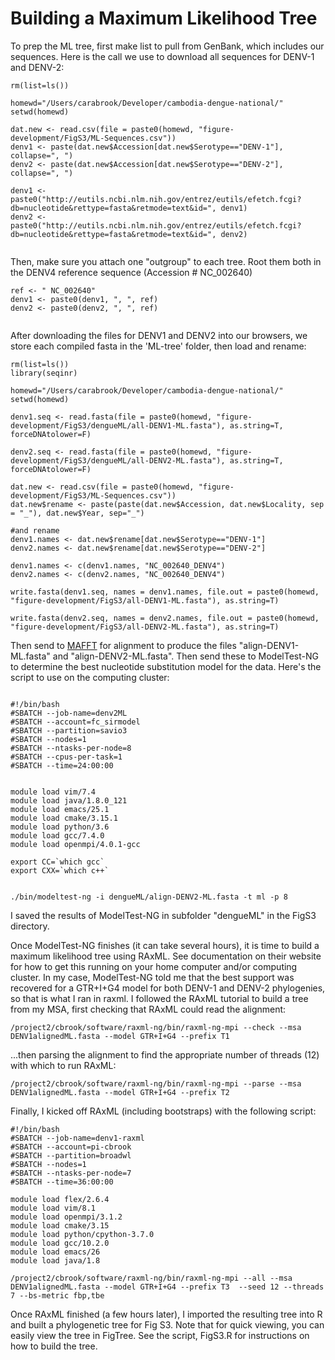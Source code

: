 # Building a Maximum Likelihood Tree

To prep the ML tree, first make list to pull from GenBank, which includes our sequences. Here is the call we use to download all sequences for DENV-1 and DENV-2:


```
rm(list=ls())

homewd="/Users/carabrook/Developer/cambodia-dengue-national/"
setwd(homewd)

dat.new <- read.csv(file = paste0(homewd, "figure-development/FigS3/ML-Sequences.csv"))
denv1 <- paste(dat.new$Accession[dat.new$Serotype=="DENV-1"], collapse=", ")
denv2 <- paste(dat.new$Accession[dat.new$Serotype=="DENV-2"], collapse=", ")

denv1 <- paste0("http://eutils.ncbi.nlm.nih.gov/entrez/eutils/efetch.fcgi?db=nucleotide&rettype=fasta&retmode=text&id=", denv1)
denv2 <- paste0("http://eutils.ncbi.nlm.nih.gov/entrez/eutils/efetch.fcgi?db=nucleotide&rettype=fasta&retmode=text&id=", denv2)


```
Then, make sure you attach one "outgroup" to each tree. Root them both in the DENV4 reference sequence (Accession # NC_002640)


```
ref <- " NC_002640"
denv1 <- paste0(denv1, ", ", ref)
denv2 <- paste0(denv2, ", ", ref)


```

After downloading the files for DENV1 and DENV2 into our browsers, we store each compiled fasta in the 'ML-tree' folder, then load and rename:

```
rm(list=ls())
library(seqinr)

homewd="/Users/carabrook/Developer/cambodia-dengue-national/"
setwd(homewd)

denv1.seq <- read.fasta(file = paste0(homewd, "figure-development/FigS3/dengueML/all-DENV1-ML.fasta"), as.string=T, forceDNAtolower=F)

denv2.seq <- read.fasta(file = paste0(homewd, "figure-development/FigS3/dengueML/all-DENV2-ML.fasta"), as.string=T, forceDNAtolower=F)

dat.new <- read.csv(file = paste0(homewd, "figure-development/FigS3/ML-Sequences.csv"))
dat.new$rename <- paste(paste(dat.new$Accession, dat.new$Locality, sep = "_"), dat.new$Year, sep="_")

#and rename
denv1.names <- dat.new$rename[dat.new$Serotype=="DENV-1"]
denv2.names <- dat.new$rename[dat.new$Serotype=="DENV-2"]

denv1.names <- c(denv1.names, "NC_002640_DENV4")
denv2.names <- c(denv2.names, "NC_002640_DENV4")

write.fasta(denv1.seq, names = denv1.names, file.out = paste0(homewd, "figure-development/FigS3/all-DENV1-ML.fasta"), as.string=T)

write.fasta(denv2.seq, names = denv2.names, file.out = paste0(homewd, "figure-development/FigS3/all-DENV2-ML.fasta"), as.string=T)

```


Then send to [MAFFT](https://mafft.cbrc.jp/alignment/server/) for alignment to produce the files "align-DENV1-ML.fasta" and "align-DENV2-ML.fasta". Then send these to ModelTest-NG to determine the best nucleotide substitution model for the data. Here's the script to use on the computing cluster:

```

#!/bin/bash
#SBATCH --job-name=denv2ML
#SBATCH --account=fc_sirmodel
#SBATCH --partition=savio3
#SBATCH --nodes=1
#SBATCH --ntasks-per-node=8
#SBATCH --cpus-per-task=1
#SBATCH --time=24:00:00


module load vim/7.4 
module load java/1.8.0_121
module load emacs/25.1 
module load cmake/3.15.1
module load python/3.6 
module load gcc/7.4.0
module load openmpi/4.0.1-gcc

export CC=`which gcc`
export CXX=`which c++`


./bin/modeltest-ng -i dengueML/align-DENV2-ML.fasta -t ml -p 8

```

I saved the results of ModelTest-NG in subfolder "dengueML" in the FigS3 directory.

Once ModelTest-NG finishes (it can take several hours), it is time to build a maximum likelihood tree using RAxML. See documentation on their website for how to get this running on your home computer and/or computing cluster. In my case, ModelTest-NG told me that the best support was recovered for a GTR+I+G4 model for both DENV-1 and DENV-2 phylogenies, so that is what I ran in raxml. I followed the RAxML tutorial to build a tree from my MSA, first checking that RAxML could read the alignment:

```
/project2/cbrook/software/raxml-ng/bin/raxml-ng-mpi --check --msa DENV1alignedML.fasta --model GTR+I+G4 --prefix T1

```
...then parsing the alignment to find the appropriate number of threads (12) with which to run RAxML:

```
/project2/cbrook/software/raxml-ng/bin/raxml-ng-mpi --parse --msa DENV1alignedML.fasta --model GTR+I+G4 --prefix T2
```
Finally, I kicked off RAxML (including bootstraps) with the following script:

```
#!/bin/bash
#SBATCH --job-name=denv1-raxml
#SBATCH --account=pi-cbrook
#SBATCH --partition=broadwl
#SBATCH --nodes=1
#SBATCH --ntasks-per-node=7
#SBATCH --time=36:00:00

module load flex/2.6.4
module load vim/8.1  
module load openmpi/3.1.2
module load cmake/3.15 
module load python/cpython-3.7.0
module load gcc/10.2.0
module load emacs/26
module load java/1.8

/project2/cbrook/software/raxml-ng/bin/raxml-ng-mpi --all --msa DENV1alignedML.fasta --model GTR+I+G4 --prefix T3  --seed 12 --threads 7 --bs-metric fbp,tbe

```

Once RAxML finished (a few hours later), I imported the resulting tree into R and built a phylogenetic tree for Fig S3. Note that for quick viewing, you can easily view the tree in FigTree. See the script, FigS3.R for instructions on how to build the tree.



